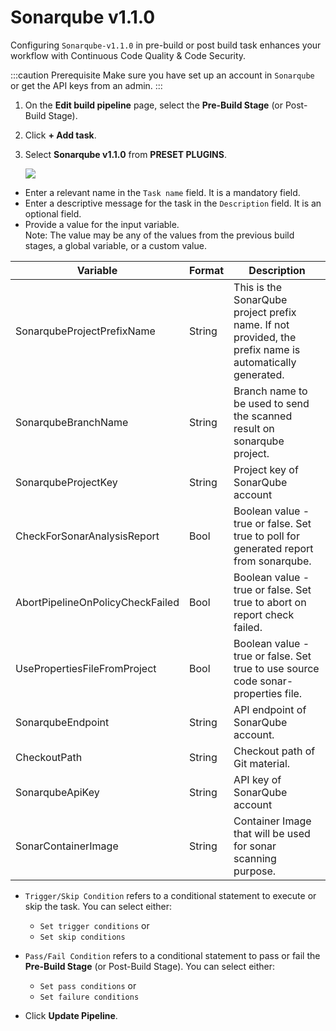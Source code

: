 # Sonarqube v1.1.0

Configuring `Sonarqube-v1.1.0` in pre-build or post build task enhances your workflow with Continuous Code Quality & Code Security.

:::caution Prerequisite
Make sure you have set up an account in `Sonarqube` or get the API keys from an admin.
:::

1. On the **Edit build pipeline** page, select the **Pre-Build Stage** (or Post-Build Stage).
2. Click **+ Add task**.
3. Select **Sonarqube v1.1.0** from **PRESET PLUGINS**.

    ![](https://devtron-public-asset.s3.us-east-2.amazonaws.com/plugins/sonarqube-v1.1.0.jpeg)

* Enter a relevant name in the `Task name` field. It is a mandatory field.
* Enter a descriptive message for the task in the `Description` field. It is an optional field.
* Provide a value for the input variable.<br /> Note: The value may be any of the values from the previous build stages, a global variable, or a custom value.

 | Variable | Format | Description |
| ---- | ---- | ---- |
| SonarqubeProjectPrefixName | String | This is the SonarQube project prefix name. If not provided, the prefix name is automatically generated. |
| SonarqubeBranchName | String | Branch name to be used to send the scanned result on sonarqube project. |
| SonarqubeProjectKey | String | Project key of SonarQube account |
| CheckForSonarAnalysisReport | Bool | Boolean value - true or false. Set true to poll for generated report from sonarqube. |
| AbortPipelineOnPolicyCheckFailed | Bool | Boolean value - true or false. Set true to abort on report check failed. |
| UsePropertiesFileFromProject | Bool | Boolean value - true or false. Set true to use source code sonar-properties file. |
| SonarqubeEndpoint | String | API endpoint of SonarQube account. |
| CheckoutPath | String | Checkout path of Git material. |
| SonarqubeApiKey | String | API key of SonarQube account |
| SonarContainerImage | String | Container Image that will be used for sonar scanning purpose. |

* `Trigger/Skip Condition` refers to a conditional statement to execute or skip the task. You can select either:<ul><li>`Set trigger conditions` or</li><li>`Set skip conditions`</li></ul> 
* `Pass/Fail Condition` refers to a conditional statement to pass or fail the **Pre-Build Stage** (or Post-Build Stage). You can select either:<ul><li>`Set pass conditions` or</li><li>`Set failure conditions`</li></ul> 

* Click **Update Pipeline**.